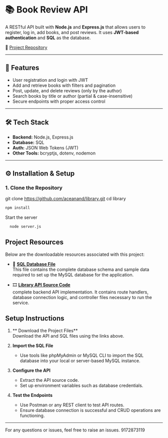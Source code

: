# 📚 Book Review API

A RESTful API built with **Node.js** and **Express.js** that allows users to register, log in, add books, and post reviews. It uses **JWT-based authentication** and **SQL** as the database.

🔗 [Project Repository](https://github.com/aceanand/library)

---

## 🚀 Features

- User registration and login with JWT  
- Add and retrieve books with filters and pagination  
- Post, update, and delete reviews (only by the author)  
- Search books by title or author (partial & case-insensitive)  
- Secure endpoints with proper access control  

---

## 🛠️ Tech Stack

- **Backend:** Node.js, Express.js  
- **Database:** SQL 
- **Auth:** JSON Web Tokens (JWT)  
- **Other Tools:** bcryptjs, dotenv, nodemon  

---

## ⚙️ Installation & Setup

### 1. Clone the Repository

git clone https://github.com/aceanand/library.git
cd library

```bash
npm install
```
Start the server

```bash
  node server.js
```

## Project Resources

Below are the downloadable resources associated with this project:

- 📄 **[SQL Database File](https://drive.google.com/file/d/1rlKoljQ4AiVIa5xi1K3oWShdRe9E4v8C/view?usp=drivesdk)**  
  This file contains the complete database schema and sample data required to set up the MySQL database for the application.

- 🎞️ **[Library API Source Code](https://drive.google.com/file/d/1ro_tPt9z13Ndhd1TySvl5yyqcUaH0Ex4/view?usp=drivesdk)**  
  complete backend API implementation. It contains route handlers, database connection logic, and controller files necessary to run the service.

## Setup Instructions

1. ** Download the Project Files**  
   Download the API and SQL files using the links above.

2. **Import the SQL File**  
   - Use tools like phpMyAdmin or MySQL CLI to import the SQL database into your local or server-based MySQL instance.

3. **Configure the API**  
   - Extract the API source code.
   - Set up environment variables such as database credentials.


4. **Test the Endpoints**  
   - Use Postman or any REST client to test API routes.
   - Ensure database connection is successful and CRUD operations are functioning.

---

For any questions or issues, feel free to raise an issues. 9172873119  
  
